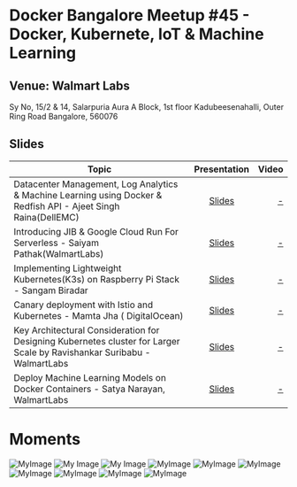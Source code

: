 # Docker Bangalore Meetup #45 - Docker, Kubernete, IoT & Machine Learning

## Venue: Walmart Labs
Sy No, 15/2 & 14, Salarpuria Aura A Block, 1st floor Kadubeesenahalli, Outer Ring Road
Bangalore, 560076

## Slides



| Topic        | Presentation          | Video  |
| ------------- |:-------------:| -----:|
| Datacenter Management, Log Analytics & Machine  Learning using Docker & Redfish API - Ajeet Singh Raina(DellEMC)| [Slides](https://github.com/collabnix/dockerbangalore/blob/master/slides/3-Aug-2019-Docker_Kubernete_IoT_Machine-Learning/OpenUSM_Docker_Bangalore_Meetup_Aug3rd.pdf) | [ - ]() |
|  Introducing JIB & Google Cloud Run For Serverless  - Saiyam Pathak(WalmartLabs)| [Slides](-)| [ - ]()| 
|  Implementing Lightweight Kubernetes(K3s) on Raspberry Pi Stack - Sangam Biradar| [Slides](-)| [ - ]()| 
| Canary deployment with Istio and Kubernetes - Mamta Jha ( DigitalOcean)| [Slides](https://github.com/collabnix/dockerbangalore/blob/master/Canary%20Deployment.pptx.pdf)| [ - ]()| 
| Key Architectural Consideration for Designing Kubernetes cluster for Larger Scale by Ravishankar Suribabu - WalmartLabs|[Slides]()| [ - ]()|
|  Deploy Machine Learning Models on Docker Containers - Satya Narayan, WalmartLabs| [Slides](https://github.com/SatyaNarayan1/dockerbangalore/blob/master/Productionizing_ML_Model_at_scale_with_docker_k8s.pptx)| [ - ]()| 

# Moments

![MyImage](https://github.com/collabnix/dockerbangalore/blob/master/slides/3-Aug-2019-Docker_Kubernete_IoT_Machine-Learning/images/WhatsApp%20Image%202019-08-04%20at%2008.02.50%20(1).jpeg)
![My Image](https://github.com/collabnix/dockerbangalore/blob/master/slides/3-Aug-2019-Docker_Kubernete_IoT_Machine-Learning/images/WhatsApp%20Image%202019-08-04%20at%2008.13.01.jpeg)
![My Image](https://github.com/collabnix/dockerbangalore/blob/master/slides/3-Aug-2019-Docker_Kubernete_IoT_Machine-Learning/images/WhatsApp%20Image%202019-08-04%20at%2008.13.32.jpeg)
![MyImage](https://github.com/collabnix/dockerbangalore/blob/master/slides/3-Aug-2019-Docker_Kubernete_IoT_Machine-Learning/images/WhatsApp%20Image%202019-08-04%20at%2008.02.50%20(2).jpeg)
![MyImage](https://github.com/collabnix/dockerbangalore/blob/master/slides/3-Aug-2019-Docker_Kubernete_IoT_Machine-Learning/images/WhatsApp%20Image%202019-08-04%20at%2008.03.26.jpeg)
![MyImage](https://github.com/collabnix/dockerbangalore/blob/master/slides/3-Aug-2019-Docker_Kubernete_IoT_Machine-Learning/images/WhatsApp%20Image%202019-08-04%20at%2008.03.24.jpeg)
![MyImage](https://github.com/collabnix/dockerbangalore/blob/master/slides/3-Aug-2019-Docker_Kubernete_IoT_Machine-Learning/images/WhatsApp%20Image%202019-08-04%20at%2008.03.00.jpeg)
![MyImage](https://github.com/collabnix/dockerbangalore/blob/master/slides/3-Aug-2019-Docker_Kubernete_IoT_Machine-Learning/images/WhatsApp%20Image%202019-08-04%20at%2008.02.55%20(3).jpeg)
![MyImage](https://github.com/collabnix/dockerbangalore/blob/master/slides/3-Aug-2019-Docker_Kubernete_IoT_Machine-Learning/images/WhatsApp%20Image%202019-08-04%20at%2008.02.55%20(2).jpeg)
![MyImage](https://github.com/collabnix/dockerbangalore/blob/master/slides/3-Aug-2019-Docker_Kubernete_IoT_Machine-Learning/images/WhatsApp%20Image%202019-08-04%20at%2008.02.53%20(1).jpeg)


